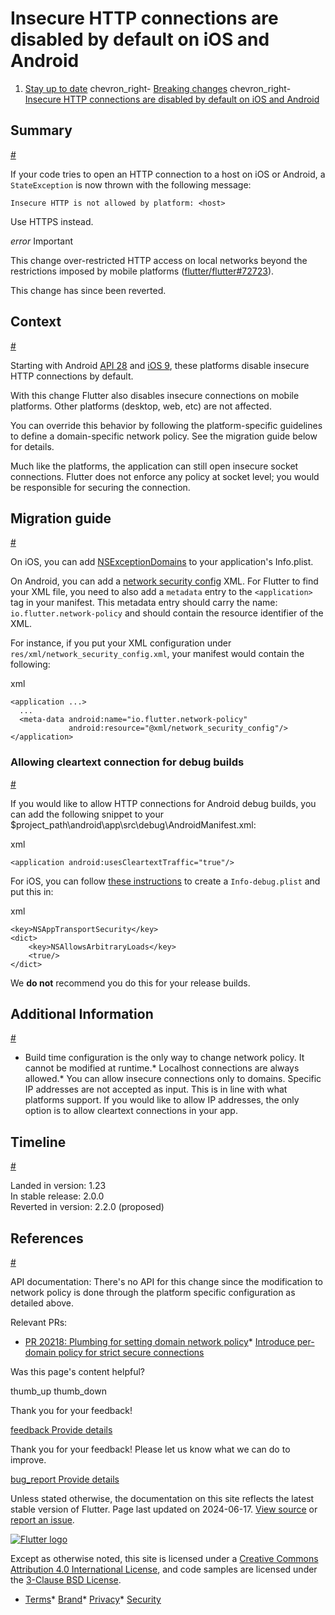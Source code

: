 Insecure HTTP connections are disabled by default on iOS and Android
====================================================================

1. [Stay up to date](/release) chevron\_right- [Breaking changes](/release/breaking-changes) chevron\_right- [Insecure HTTP connections are disabled by default on iOS and Android](/release/breaking-changes/network-policy-ios-android)

Summary
-------

[#](#summary)

If your code tries to open an HTTP connection to a host on iOS or Android, a `StateException` is now thrown with the following message:

```
Insecure HTTP is not allowed by platform: <host>
```

Use HTTPS instead.

*error* Important

This change over-restricted HTTP access on local networks beyond the restrictions imposed by mobile platforms ([flutter/flutter#72723](https://github.com/flutter/flutter/issues/72723)).

This change has since been reverted.

Context
-------

[#](#context)

Starting with Android [API 28](https://developer.android.com/training/articles/security-config#CleartextTrafficPermitted) and [iOS 9](https://developer.apple.com/documentation/bundleresources/information_property_list/nsapptransportsecurity), these platforms disable insecure HTTP connections by default.

With this change Flutter also disables insecure connections on mobile platforms. Other platforms (desktop, web, etc) are not affected.

You can override this behavior by following the platform-specific guidelines to define a domain-specific network policy. See the migration guide below for details.

Much like the platforms, the application can still open insecure socket connections. Flutter does not enforce any policy at socket level; you would be responsible for securing the connection.

Migration guide
---------------

[#](#migration-guide)

On iOS, you can add [NSExceptionDomains](https://developer.apple.com/documentation/bundleresources/information_property_list/nsapptransportsecurity/nsexceptiondomains) to your application's Info.plist.

On Android, you can add a [network security config](https://developer.android.com/training/articles/security-config#CleartextTrafficPermitted) XML. For Flutter to find your XML file, you need to also add a `metadata` entry to the `<application>` tag in your manifest. This metadata entry should carry the name: `io.flutter.network-policy` and should contain the resource identifier of the XML.

For instance, if you put your XML configuration under `res/xml/network_security_config.xml`, your manifest would contain the following:

xml

```
<application ...>
  ...
  <meta-data android:name="io.flutter.network-policy"
             android:resource="@xml/network_security_config"/>
</application>
```

### Allowing cleartext connection for debug builds

[#](#allowing-cleartext-connection-for-debug-builds)

If you would like to allow HTTP connections for Android debug builds, you can add the following snippet to your $project\_path\android\app\src\debug\AndroidManifest.xml:

xml

```
<application android:usesCleartextTraffic="true"/>
```

For iOS, you can follow [these instructions](/add-to-app/ios/project-setup/?tab=embed-using-cocoapods#set-local-network-privacy-permissions) to create a `Info-debug.plist` and put this in:

xml

```
<key>NSAppTransportSecurity</key>
<dict>
    <key>NSAllowsArbitraryLoads</key>
    <true/>
</dict>
```

We **do not** recommend you do this for your release builds.

Additional Information
----------------------

[#](#additional-information)

* Build time configuration is the only way to change network policy. It cannot be modified at runtime.* Localhost connections are always allowed.* You can allow insecure connections only to domains. Specific IP addresses are not accepted as input. This is in line with what platforms support. If you would like to allow IP addresses, the only option is to allow cleartext connections in your app.

Timeline
--------

[#](#timeline)

Landed in version: 1.23  
 In stable release: 2.0.0  
 Reverted in version: 2.2.0 (proposed)

References
----------

[#](#references)

API documentation: There's no API for this change since the modification to network policy is done through the platform specific configuration as detailed above.

Relevant PRs:

* [PR 20218: Plumbing for setting domain network policy](https://github.com/flutter/engine/pull/20218)* [Introduce per-domain policy for strict secure connections](https://github.com/dart-lang/sdk/commit/d878cfbf20375befa09f9bf85f0ba2b87b319427)

Was this page's content helpful?

thumb\_up thumb\_down

Thank you for your feedback!

 [feedback Provide details](https://github.com/flutter/website/issues/new?template=1_page_issue.yml&&page-url=https://docs.flutter.dev/release/breaking-changes/network-policy-ios-android/&page-source=https://github.com/flutter/website/tree/main/src/content/release/breaking-changes/network-policy-ios-android.md)

Thank you for your feedback! Please let us know what we can do to improve.

 [bug\_report Provide details](https://github.com/flutter/website/issues/new?template=1_page_issue.yml&&page-url=https://docs.flutter.dev/release/breaking-changes/network-policy-ios-android/&page-source=https://github.com/flutter/website/tree/main/src/content/release/breaking-changes/network-policy-ios-android.md)

Unless stated otherwise, the documentation on this site reflects the latest stable version of Flutter. Page last updated on 2024-06-17. [View source](https://github.com/flutter/website/tree/main/src/content/release/breaking-changes/network-policy-ios-android.md) or [report an issue](https://github.com/flutter/website/issues/new?template=1_page_issue.yml&&page-url=https://docs.flutter.dev/release/breaking-changes/network-policy-ios-android/&page-source=https://github.com/flutter/website/tree/main/src/content/release/breaking-changes/network-policy-ios-android.md "Report an issue with this page").

[![Flutter logo](/assets/images/branding/flutter/logo+text/horizontal/white.svg)](https://flutter.dev)

Except as otherwise noted, this site is licensed under a [Creative Commons Attribution 4.0 International License](https://creativecommons.org/licenses/by/4.0/), and code samples are licensed under the [3-Clause BSD License](https://opensource.org/licenses/BSD-3-Clause).

* [Terms](/tos "Terms of use")* [Brand](/brand "Brand usage guidelines")* [Privacy](https://policies.google.com/privacy "Privacy policy")* [Security](/security "Security philosophy and practices")

   